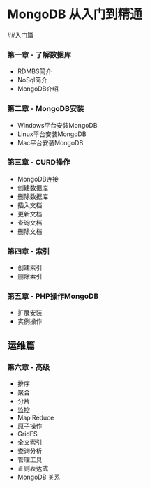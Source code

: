 # MongoDB 从入门到精通

##入门篇

### 第一章 - 了解数据库

- RDMBS简介
- NoSql简介
- MongoDB介绍

### 第二章 - MongoDB安装

- Windows平台安装MongoDB
- Linux平台安装MongoDB
- Mac平台安装MongoDB

### 第三章 - CURD操作

- MongoDB连接
- 创建数据库
- 删除数据库
- 插入文档
- 更新文档
- 查询文档
- 删除文档

### 第四章 - 索引

- 创建索引
- 删除索引

### 第五章 - PHP操作MongoDB

- 扩展安装
- 实例操作

## 运维篇

### 第六章 - 高级

- 排序
- 聚合
- 分片
- 监控
- Map Reduce
- 原子操作
- GridFS
- 全文索引
- 查询分析
- 管理工具
- 正则表达式
- MongoDB 关系
